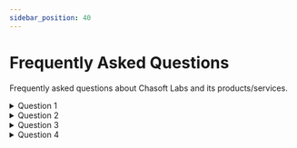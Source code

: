 ```yaml
---
sidebar_position: 40
---
```


# Frequently Asked Questions

Frequently asked questions about Chasoft Labs and its products/services.

<details>
<summary>Question 1</summary>

Answer 1

</details>

<details>
<summary>Question 2</summary>

Answer 2

</details>

<details>
<summary>Question 3</summary>

Answer 3

</details>

<details>
<summary>Question 4</summary>

Answer 4

</details>
